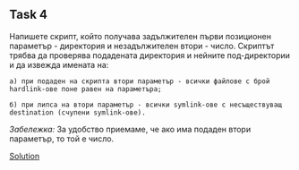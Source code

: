 ## Task 4

Напишете скрипт, който получава задължителен първи позиционен параметър - директория и незадължителен втори - число. Скриптът
трябва да проверява подадената директория и нейните под-директории и да извежда имената на:
  
    а) при подаден на скрипта втори параметър - всички файлове с брой hardlink-ове поне равен на параметъра;
  
    б) при липса на втори параметър - всички symlink-ове с несъществуващ destination (счупени symlink-ове).

*Забележка:* За удобство приемаме, че ако има подаден втори параметър, то той е число.

[Solution](https://github.com/Svetlin12/Linux-Shell-and-C-files/blob/master/FMITasks/%D0%A2ask04-Solution.sh)
